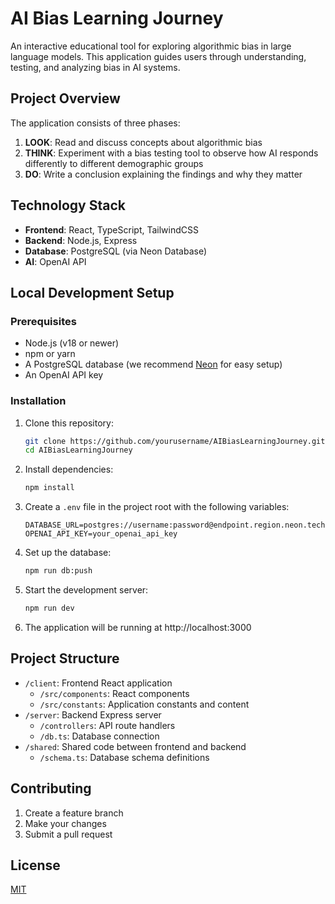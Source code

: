 # AI Bias Learning Journey

An interactive educational tool for exploring algorithmic bias in large language models. This application guides users through understanding, testing, and analyzing bias in AI systems.

## Project Overview

The application consists of three phases:
1. **LOOK**: Read and discuss concepts about algorithmic bias
2. **THINK**: Experiment with a bias testing tool to observe how AI responds differently to different demographic groups
3. **DO**: Write a conclusion explaining the findings and why they matter

## Technology Stack

- **Frontend**: React, TypeScript, TailwindCSS
- **Backend**: Node.js, Express
- **Database**: PostgreSQL (via Neon Database)
- **AI**: OpenAI API

## Local Development Setup

### Prerequisites

- Node.js (v18 or newer)
- npm or yarn
- A PostgreSQL database (we recommend [Neon](https://neon.tech/) for easy setup)
- An OpenAI API key

### Installation

1. Clone this repository:
   ```bash
   git clone https://github.com/yourusername/AIBiasLearningJourney.git
   cd AIBiasLearningJourney
   ```

2. Install dependencies:
   ```bash
   npm install
   ```

3. Create a `.env` file in the project root with the following variables:
   ```
   DATABASE_URL=postgres://username:password@endpoint.region.neon.tech/database
   OPENAI_API_KEY=your_openai_api_key
   ```

4. Set up the database:
   ```bash
   npm run db:push
   ```

5. Start the development server:
   ```bash
   npm run dev
   ```

6. The application will be running at http://localhost:3000

## Project Structure

- `/client`: Frontend React application
  - `/src/components`: React components
  - `/src/constants`: Application constants and content
- `/server`: Backend Express server
  - `/controllers`: API route handlers
  - `/db.ts`: Database connection
- `/shared`: Shared code between frontend and backend
  - `/schema.ts`: Database schema definitions

## Contributing

1. Create a feature branch
2. Make your changes
3. Submit a pull request

## License

[MIT](LICENSE)